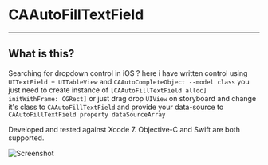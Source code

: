 # CAAutoFillTextField
---

## What is this?

Searching for dropdown control in iOS ? here i have written control using  `UITextField + UITableView` and `CAAutoCompleteObject --model class` you just need to create instance of `[CAAutoFillTextField alloc] initWithFrame: CGRect]` or just drag drop `UIView` on storyboard and change it's class to `CAAutoFillTextField` and provide your data-source to `CAAutoFillTextField property dataSourceArray`

Developed and tested against Xcode 7. Objective-C and Swift are both supported.

![Screenshot](https://raw.github.com/ksuther/KSImageNamed-Xcode/master/screenshot.gif)

